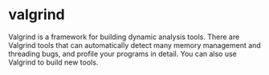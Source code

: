 # valgrind
Valgrind is a framework for building dynamic analysis tools. There are Valgrind tools that can automatically detect many memory management and threading bugs, and profile your programs in detail. You can also use Valgrind to build new tools.
